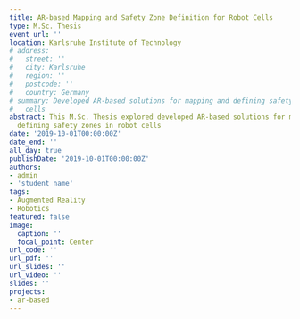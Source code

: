 ```yaml
---
title: AR-based Mapping and Safety Zone Definition for Robot Cells
type: M.Sc. Thesis 
event_url: ''
location: Karlsruhe Institute of Technology
# address:
#   street: ''
#   city: Karlsruhe
#   region: ''
#   postcode: ''
#   country: Germany
# summary: Developed AR-based solutions for mapping and defining safety zones in robot
#   cells
abstract: This M.Sc. Thesis explored developed AR-based solutions for mapping and
  defining safety zones in robot cells
date: '2019-10-01T00:00:00Z'
date_end: ''
all_day: true
publishDate: '2019-10-01T00:00:00Z'
authors:
- admin
- 'student name'
tags:
- Augmented Reality
- Robotics
featured: false
image:
  caption: ''
  focal_point: Center
url_code: ''
url_pdf: ''
url_slides: ''
url_video: ''
slides: ''
projects:
- ar-based
---
```

